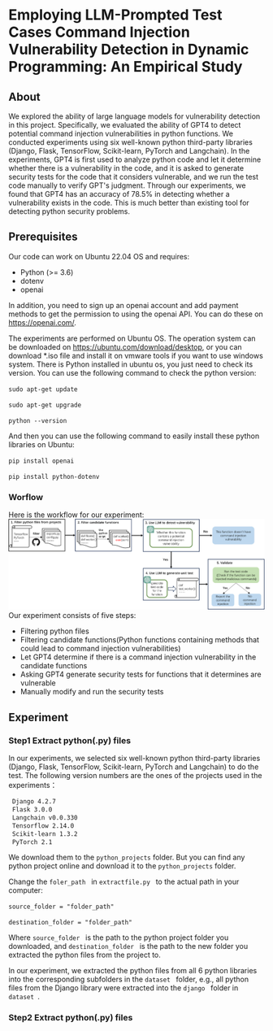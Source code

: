 # Employing LLM-Prompted Test Cases Command Injection Vulnerability Detection in Dynamic Programming: An Empirical Study

## About
We explored the ability of large language models for vulnerability detection in this project. Specifically, we evaluated the ability of GPT4 to detect potential command injection vulnerabilities in python functions. We conducted experiments using six well-known python third-party libraries (Django, Flask, TensorFlow, Scikit-learn, PyTorch and Langchain). In the experiments, GPT4 is first used to analyze python code and let it determine whether there is a vulnerability in the code, and it is asked to generate security tests for the code that it considers vulnerable, and we run the test code manually to verify GPT's judgment. Through our experiments, we found that GPT4 has an accuracy of 78.5% in detecting whether a vulnerability exists in the code. This is much better than existing tool for detecting python security problems.

## Prerequisites
Our code can work on Ubuntu 22.04 OS and requires:
- Python (>= 3.6)
- dotenv
- openai

In addition, you need to sign up an openai account and add payment methods to get the permission to using the openai API. You can do these on https://openai.com/.

The experiments are performed on Ubuntu OS. The operation system can be downloaded on https://ubuntu.com/download/desktop, or you can download *.iso file and install it on vmware tools if you want to use windows system. There is Python installed in ubuntu os, you just need to check its version. You can use the following command to check the python version:

`sudo apt-get update `

`sudo apt-get upgrade `

`python --version `

And then you can use the following command to easily install these python libraries on Ubuntu: 

`pip install openai `

`pip install python-dotenv `

### Worflow
Here is the workflow for our experiment:
![IMAGE](https://github.com/LLMCI/LLM_Command_Injection/blob/main/workflow.png)
Our experiment consists of five steps:
- Filtering python files 
- Filtering candidate functions(Python functions containing methods that could lead to command injection vulnerabilities)
- Let GPT4 determine if there is a command injection vulnerability in the candidate functions
- Asking GPT4 generate security tests for functions that it determines are vulnerable
- Manually modify and run the security tests

## Experiment
### Step1 Extract python(.py) files
In our experiments, we selected six well-known python third-party libraries (Django, Flask, TensorFlow, Scikit-learn, PyTorch and Langchain) to do the test. 
The following version numbers are the ones of the projects used in the experiments：

     Django 4.2.7 
     Flask 3.0.0 
     Langchain v0.0.330 
     Tensorflow 2.14.0 
     Scikit-learn 1.3.2 
     PyTorch 2.1

We download them to the `python_projects` folder. But you can find any python project online and download it to the `python_projects` folder.

Change the `foler_path ` in `extractfile.py ` to the actual path in your computer:

`source_folder = "folder_path" `

`destination_folder = "folder_path" `

Where `source_folder ` is the path to the python project folder you downloaded, and `destination_folder ` is the path to the new folder you extracted the python files from the project to.

In our experiment, we extracted the python files from all 6 python libraries into the corresponding subfolders in the `dataset ` folder, e.g., all python files from the Django library were extracted into the `django ` folder in `dataset `.

### Step2 Extract python(.py) files




